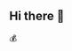 ## Hi there 👋
💰 
<!--
**Tbrandon312/Tbrandon312** is a ✨ _special_ ✨ repository because its `README.md` (this file) appears on your GitHub profile.

Here are some ideas to get you started:

- 🔭 I’m currently working on ...make 💰 
- 🌱 I’m currently learning ...about God
- 👯 I’m looking to collaborate on ...$$$$$$$$$
- 🤔 I’m looking for help with ... the hungry and homeless 
- 💬 Ask me about ...Anything
- 📫 How to reach me: ...2763251177
- 😄 Pronouns: ...?
- ⚡ Fun fact: ...I love Tc rose
-->
